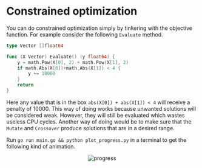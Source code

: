 # Constrained optimization

You can do constrained optimization simply by tinkering with the objective function. For example consider the following `Evaluate` method.

```go
type Vector []float64

func (X Vector) Evaluate() (y float64) {
    y = math.Pow(X[0], 2) + math.Pow(X[1], 2)
    if math.Abs(X[0])+math.Abs(X[1]) < 4 {
        y += 10000
    }
    return
}
```

Here any value that is in the box `abs(X[0]) + abs(X[1]) < 4` will receive a penalty of 10000. This way of doing works because unwanted solutions will be considered weak. However, they will still be evaluated which wastes useless CPU cycles. Another way of doing would be to make sure that the `Mutate` and `Crossover` produce solutions that are in a desired range.

Run `go run main.go && python plot_progress.py` in a terminal to get the following kind of animation.

<div align="center">
  <img src="progress.gif" alt="progress" />
</div>
